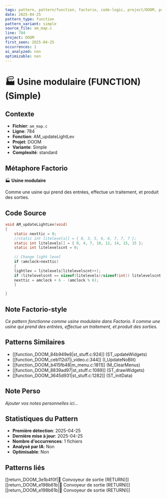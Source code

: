 ```yaml
---
tags: pattern, pattern/function, factorio, code-logic, project/DOOM, pattern/variant/simple
date: 2025-04-25
pattern_type: function
pattern_variant: simple
source_file: am_map.c
line: 784
project: DOOM
first_seen: 2025-04-25
occurrences: 1
ai_analyzed: non
optimizable: non
---
```


# 🏭 Usine modulaire (FUNCTION) (Simple)

## Contexte
- **Fichier**: `am_map.c`
- **Ligne**: 784
- **Fonction**: AM_updateLightLev
- **Projet**: DOOM
- **Variante**: Simple
- **Complexité**: standard

## Métaphore Factorio
🏭 **Usine modulaire**

Comme une usine qui prend des entrées, effectue un traitement, et produit des sorties.

## Code Source
```c
void AM_updateLightLev(void)
{
    static nexttic = 0;
    //static int litelevels[] = { 0, 3, 5, 6, 6, 7, 7, 7 };
    static int litelevels[] = { 0, 4, 7, 10, 12, 14, 15, 15 };
    static int litelevelscnt = 0;
   
    // Change light level
    if (amclock>nexttic)
    {
	lightlev = litelevels[litelevelscnt++];
	if (litelevelscnt == sizeof(litelevels)/sizeof(int)) litelevelscnt = 0;
	nexttic = amclock + 6 - (amclock % 6);
    }

}
```

## Note Factorio-style
*Ce pattern fonctionne comme usine modulaire dans Factorio. Il comme une usine qui prend des entrées, effectue un traitement, et produit des sorties.*

## Patterns Similaires
- [[function_DOOM_84b949e8|st_stuff.c:924]] (ST_updateWidgets)
- [[function_DOOM_ceb112d7|i_video.c:344]] (I_UpdateNoBlit)
- [[function_DOOM_b415fb48|m_menu.c:1811]] (M_ClearMenus)
- [[function_DOOM_8839ad97|st_stuff.c:1089]] (ST_drawWidgets)
- [[function_DOOM_3645d931|st_stuff.c:1282]] (ST_initData)

## Note Perso
*Ajouter vos notes personnelles ici...*

## Statistiques du Pattern
- **Première détection**: 2025-04-25
- **Dernière mise à jour**: 2025-04-25
- **Nombre d'occurrences**: 1 fichiers
- **Analysé par IA**: Non
- **Optimisable**: Non

## Patterns liés
[[return_DOOM_3e1b4f0f|🚚 Convoyeur de sortie (RETURN)]]
[[return_DOOM_e198b61b|🚚 Convoyeur de sortie (RETURN)]]
[[return_DOOM_e198b61b|🚚 Convoyeur de sortie (RETURN)]]
